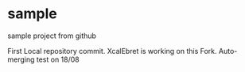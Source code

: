 # sample
sample project from github

First Local repository commit.
XcalEbret is working on this Fork.
Auto-merging test on 18/08
